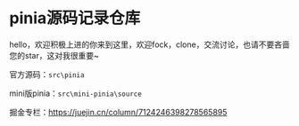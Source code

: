 # pinia源码记录仓库

hello，欢迎积极上进的你来到这里，欢迎fock，clone，交流讨论，也请不要吝啬您的star，这对我很重要~

官方源码：`src\pinia`

mini版pinia：`src\mini-pinia\source`

掘金专栏：https://juejin.cn/column/7124246398278565895

